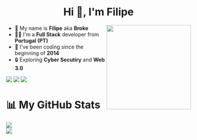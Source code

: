 <h1 align="center">Hi 👋, I'm Filipe</h1>

<img align="right" src="[https://media0.giphy.com/media/qgQUggAC3Pfv687qPC/giphy.gif" width="230">

* 👑 My name is **Filipe** aka **Broke**
* 🧑‍🦰 I'm a **Full Stack** developer from **Portugal (PT)**
* 🌿 I've been coding since the beginning of **2014**
* 🔒 Exploring **Cyber Secutiry** and **Web 3.0**

![](https://img.shields.io/badge/Discord-blue?style=for-the-badge&logo=discord&logoColor=white)
![](https://img.shields.io/badge/Github-gray?style=for-the-badge&logo=github&logoColor=white)
![](https://img.shields.io/badge/LINKEDIN-red?style=for-the-badge&logo=twitter&logoColor=white)


📊 My GitHub Stats
======================

![](https://github-readme-stats.vercel.app/api?username=brokebrk&show_icons=true&count_private=true&theme=dracula)  
![](https://github-readme-stats.vercel.app/api/top-langs/?username=brokebrk&layout=compact&theme=dracula)
